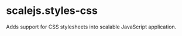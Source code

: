 scalejs.styles-css
==================

Adds support for CSS stylesheets into scalable JavaScript application. 
